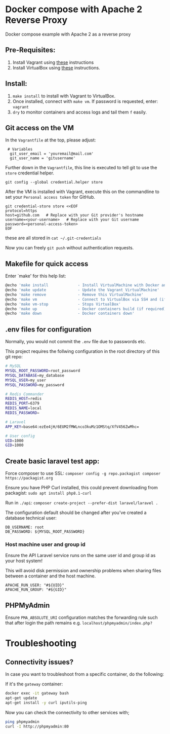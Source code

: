 # Docker compose with Apache 2 Reverse Proxy

Docker compose example with Apache 2 as a reverse proxy 

## Pre-Requisites:

1. Install Vagrant using [these](https://developer.hashicorp.com/vagrant/docs/installation) instructions
2. Install VirtualBox using [these](https://www.virtualbox.org/wiki/Downloads) instructions.

## Install:

1. `make install` to install with Vagrant to VirtualBox.
2. Once installed, connect with `make vm`. If password is requested, enter: `vagrant`
3. `dry` to monitor containers and access logs and tail them `f` easily.

## Git access on the VM

In the `Vagrantfile` at the top, please adjust:

```shell
 # Variables
  git_user_email = 'youremail@mail.com'
  git_user_name = 'gitusername'
```

Further down in the `Vagrantfile`, this line is executed to tell git to use the `store` credential helper.

```
git config --global credential.helper store
```

After the VM is installed with Vagrant, execute this on the commandline to set your `Personal access token` for GitHub.

```shell
git credential-store store <<EOF
protocol=https
host=github.com   # Replace with your Git provider's hostname
username=<your-username>   # Replace with your Git username
password=<personal-access-token>
EOF
```

these are all stored in `cat ~/.git-credentials`

Now you can freely `git push` without authentication requests.


## Makefile for quick access

Enter `make' for this help list:

```bash
@echo 'make install				- Install VirtualMachine with Docker and LangFlow'
@echo 'make update				- Update the Vagrant VirtualMachine'
@echo 'make remove				- Remove this VirtualMachine'
@echo 'make vm					- Connect to VirtualBox via SSH and (if required) starts VirtualBox first'
@echo 'make vm-stop				- Stops VirtualBox'
@echo 'make up					- Docker containers build (if required) and up as a daemon (in the background)'
@echo 'make down				- Docker containers down'
```

## .env files for configuration

Normally, you would not commit the `.env` file due to passwords etc. 

This project requires the follwing configuration in the root directory of this git repo:

```bash
# MySQL
MYSQL_ROOT_PASSWORD=root_password
MYSQL_DATABASE=my_database
MYSQL_USER=my_user
MYSQL_PASSWORD=my_password

# Redis Commander
REDIS_HOST=redis
REDIS_PORT=6379
REDIS_NAME=local
REDIS_PASSWORD=

# Laravel
APP_KEY=base64:ezEe4jH/6EUM2fMWLnco3kuMz1OMStq/XfV456ZwMhc=

# User config
UID=1000
GID=1000
```

## Create basic laravel test app:

Force composer to use SSL: `composer config -g repo.packagist composer https://packagist.org` 

Ensure you have PHP Curl installed, this could prevent downloading from packagist: `sudo apt install php8.1-curl`

Run in `./api`: `composer create-project --prefer-dist laravel/laravel .`

The configuration default should be changed after you've created a database technical user:

```shell
DB_USERNAME: root
DB_PASSWORD: ${MYSQL_ROOT_PASSWORD}
```

### Host machine user and group id

Ensure the API Laravel service runs on the same user id and group id as your host system!

This will avoid disk permission and ownership problems when sharing files between a container and the host machine.

```shell
APACHE_RUN_USER: "#${UID}"
APACHE_RUN_GROUP: "#${GID}"
```

## PHPMyAdmin

Ensure `PMA_ABSOLUTE_URI` configuration matches the forwarding rule such that after login the path remains e.g. `localhost/phpmyadmin/index.php?`


# Troubleshooting

## Connectivity issues?

In case you want to troubleshoot from a specific container, do the following:

If it's the `gateway` container:

```bash
docker exec -it gateway bash
apt-get update
apt-get install -y curl iputils-ping
```

Now you can check the connectivity to other services with;

```bash
ping phpmyadmin
curl -I http://phpmyadmin:80
```